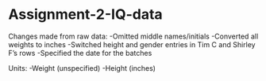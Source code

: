 # Assignment-2-IQ-data

Changes made from raw data:
-Omitted middle names/initials
-Converted all weights to inches
-Switched height and gender entries in Tim C and Shirley F’s rows
-Specified the date for the batches

Units:
-Weight (unspecified)
-Height (inches)

